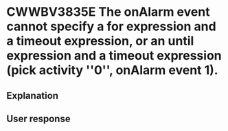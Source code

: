 # CWWBV3835E The onAlarm event cannot specify a for expression and a timeout expression, or an until expression and a timeout expression (pick activity ''0'', onAlarm event 1).

## Explanation

## User response